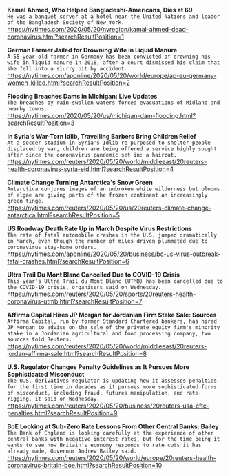**Kamal Ahmed, Who Helped Bangladeshi-Americans, Dies at 69**\
`He was a banquet server at a hotel near the United Nations and leader of the Bangladesh Society of New York.`\
https://nytimes.com/2020/05/20/nyregion/kamal-ahmed-dead-coronavirus.html?searchResultPosition=1

**German Farmer Jailed for Drowning Wife in Liquid Manure**\
`A 55-year-old farmer in Germany has been convicted of drowning his wife in liquid manure in 2018, after a court dismissed his claim that she fell into a slurry pit by accident.`\
https://nytimes.com/aponline/2020/05/20/world/europe/ap-eu-germany-women-killed.html?searchResultPosition=2

**Flooding Breaches Dams in Michigan: Live Updates**\
`The breaches by rain-swollen waters forced evacuations of Midland and nearby towns.`\
https://nytimes.com/2020/05/20/us/michigan-dam-flooding.html?searchResultPosition=3

**In Syria's War-Torn Idlib, Travelling Barbers Bring Children Relief**\
`At a soccer stadium in Syria's Idlib re-purposed to shelter people displaced by war, children are being offered a service highly sought after since the coronavirus pandemic set in: a haircut.`\
https://nytimes.com/reuters/2020/05/20/world/middleeast/20reuters-health-coronavirus-syria-eid.html?searchResultPosition=4

**Climate Change Turning Antarctica's Snow Green**\
`Antarctica conjures images of an unbroken white wilderness but blooms of algae are giving parts of the frozen continent an increasingly green tinge.`\
https://nytimes.com/reuters/2020/05/20/us/20reuters-climate-change-antarctica.html?searchResultPosition=5

**US Roadway Death Rate Up in March Despite Virus Restrictions**\
`The rate of fatal automobile crashes in the U.S. jumped dramatically in March, even though the number of miles driven plummeted due to coronavirus stay-home orders.`\
https://nytimes.com/aponline/2020/05/20/business/bc-us-virus-outbreak-fatal-crashes.html?searchResultPosition=6

**Ultra Trail Du Mont Blanc Cancelled Due to COVID-19 Crisis**\
`This year's Ultra Trail du Mont Blanc (UTMB) has been cancelled due to the COVID-19 crisis, organisers said on Wednesday.`\
https://nytimes.com/reuters/2020/05/20/sports/20reuters-health-coronavirus-utmb.html?searchResultPosition=7

**Affirma Capital Hires JP Morgan for Jordanian Firm Stake Sale: Sources**\
`Affirma Capital, run by former Standard Chartered bankers, has hired JP Morgan to advise on the sale of the private equity firm's minority stake in a Jordanian agricultural and food processing company, two sources told Reuters.`\
https://nytimes.com/reuters/2020/05/20/world/middleeast/20reuters-jordan-affirma-sale.html?searchResultPosition=8

**U.S. Regulator Changes Penalty Guidelines as It Pursues More Sophisticated Misconduct**\
`The U.S. derivatives regulator is updating how it assesses penalties for the first time in decades as it pursues more sophisticated forms of misconduct, including fraud, futures manipulation, and rate-rigging, it said on Wednesday.`\
https://nytimes.com/reuters/2020/05/20/business/20reuters-usa-cftc-penalties.html?searchResultPosition=9

**BoE Looking at Sub-Zero Rate Lessons From Other Central Banks: Bailey**\
`The Bank of England is looking carefully at the experience of other central banks with negative interest rates, but for the time being it wants to see how Britain's economy responds to rate cuts it has already made, Governor Andrew Bailey said.`\
https://nytimes.com/reuters/2020/05/20/world/europe/20reuters-health-coronavirus-britain-boe.html?searchResultPosition=10

